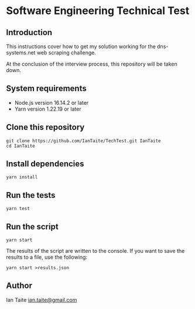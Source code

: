 # Software Engineering Technical Test

## Introduction

This instructions cover how to get my solution working for the dns-systems.net web scraping challenge.

At the conclusion of the interview process, this repository will be taken down.

## System requirements

- Node.js version 16.14.2 or later
- Yarn version 1.22.19 or later

## Clone this repository

```
git clone https://github.com/IanTaite/TechTest.git IanTaite
cd IanTaite
```

## Install dependencies

```
yarn install
```

## Run the tests

```
yarn test
```

## Run the script

```
yarn start
```
The results of the script are written to the console. If you want to save the results to a file, use the following:

```
yarn start >results.json
```

## Author

Ian Taite
ian.taite@gmail.com
